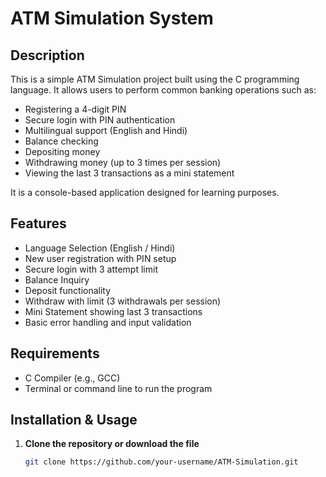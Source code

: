 # ATM Simulation System

## Description
This is a simple ATM Simulation project built using the C programming language. It allows users to perform common banking operations such as:

- Registering a 4-digit PIN
- Secure login with PIN authentication
- Multilingual support (English and Hindi)
- Balance checking
- Depositing money
- Withdrawing money (up to 3 times per session)
- Viewing the last 3 transactions as a mini statement

It is a console-based application designed for learning purposes.

## Features

- Language Selection (English / Hindi)
- New user registration with PIN setup
- Secure login with 3 attempt limit
- Balance Inquiry
- Deposit functionality
- Withdraw with limit (3 withdrawals per session)
- Mini Statement showing last 3 transactions
- Basic error handling and input validation

## Requirements

- C Compiler (e.g., GCC)
- Terminal or command line to run the program

## Installation & Usage

1. **Clone the repository or download the file**
   ```bash
   git clone https://github.com/your-username/ATM-Simulation.git
